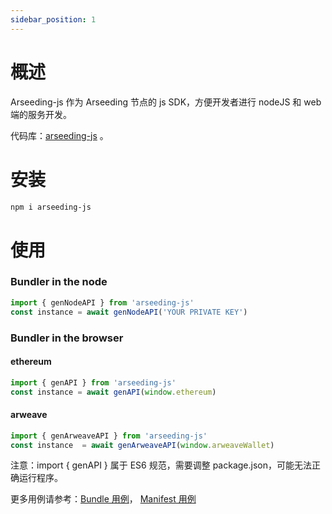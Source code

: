```yaml
---
sidebar_position: 1
---
```

# 概述

Arseeding-js 作为 Arseeding 节点的 js SDK，方便开发者进行 nodeJS 和 web 端的服务开发。

代码库：[arseeding-js](https://github.com/permadao/arseeding-js) 。

# 安装

```bash
npm i arseeding-js
```

# 使用

### Bundler in the node

```jsx
import { genNodeAPI } from 'arseeding-js'
const instance = await genNodeAPI('YOUR PRIVATE KEY')
```

### Bundler in the browser

#### ethereum
```jsx
import { genAPI } from 'arseeding-js'
const instance = await genAPI(window.ethereum)
```

#### arweave
```jsx
import { genArweaveAPI } from 'arseeding-js'
const instance  = await genArweaveAPI(window.arweaveWallet)
```

注意：import { genAPI } 属于 ES6 规范，需要调整 package.json，可能无法正确运行程序。

更多用例请参考：[Bundle 用例](bundle.md)， [Manifest 用例](manifest.md)